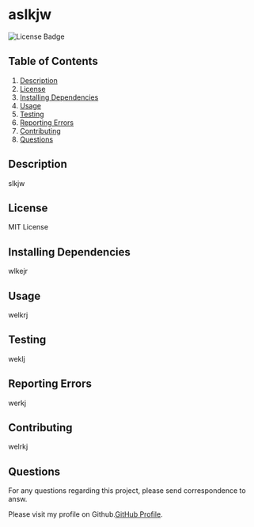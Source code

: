 # aslkjw
![License Badge](https://img.shields.io/github/license/andyk/aslkjw)

## Table of Contents
1. [Description](#description)
2. [License](#license)
3. [Installing Dependencies](#installing-dependencies)
4. [Usage](#usage)
5. [Testing](#testing)
6. [Reporting Errors](#reporting-errors)
7. [Contributing](#contributing)
8. [Questions](#questions)

## Description
slkjw
      
## License
MIT License
            
## Installing Dependencies
wlkejr

## Usage
welkrj
            
## Testing
weklj
            
## Reporting Errors
werkj
            
## Contributing
welrkj

## Questions
For any questions regarding this project, please send correspondence to answ.

Please visit my profile on Github.[GitHub Profile](https://github.com/andyk).
